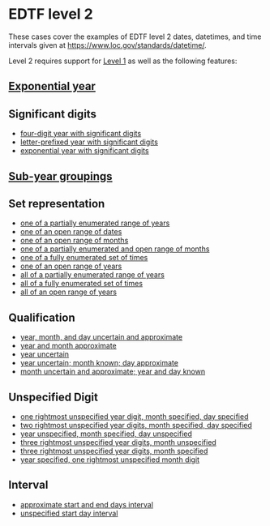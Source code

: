 # EDTF level 2

These cases cover the examples of EDTF level 2 dates, datetimes, and
time intervals given at https://www.loc.gov/standards/datetime/.

Level 2 requires support for [Level 1](../level-1#readme) as well as
the following features:

## [Exponential year](exponential-year)

## Significant digits

* [four-digit year with significant digits](year-significant-digits.ttl)
* [letter-prefixed year with significant digits](letter-prefixed-year-significant-digits.ttl)
* [exponential year with significant digits](exponential-year-significant-digits.ttl)

## [Sub-year groupings](quarter.ttl)
 
## Set representation

* [one of a partially enumerated range of years](one-of-set-1.ttl)
* [one of an open range of dates](one-of-set-2.ttl)
* [one of an open range of months](one-of-set-3.ttl)
* [one of a partially enumerated and open range of months](one-of-set-4.ttl)
* [one of a fully enumerated set of times](one-of-set-5.ttl)
* [one of an open range of years](one-of-set-6.ttl)
* [all of a partially enumerated range of years](all-of-set-1.ttl)
* [all of a fully enumerated set of times](all-of-set-2.ttl)
* [all of an open range of years](all-of-set-3.ttl)
 
## Qualification

* [year, month, and day uncertain and approximate](group-qualification-1.ttl)
* [year and month approximate](group-qualification-2.ttl)
* [year uncertain](group-qualification-3.ttl)
* [year uncertain; month known; day approximate](individual-qualification-1.ttl)
* [month uncertain and approximate; year and day known](individual-qualification-2.ttl)
 
## Unspecified Digit

* [one rightmost unspecified year digit, month specified, day specified](unspecified-digit-1.ttl)
* [two rightmost unspecified year digits, month specified, day specified](unspecified-digit-2.ttl)
* [year unspecified, month specified, day unspecified](unspecified-digit-3.ttl)
* [three rightmost unspecified year digits, month unspecified](unspecified-digit-4.ttl)
* [three rightmost unspecified year digits, month specified](unspecified-digit-5.ttl)
* [year specified, one rightmost unspecified month digit](unspecified-digit-6.ttl)

## Interval

* [approximate start and end days interval](qualified-interval-1.ttl)
* [unspecified start day interval](qualified-interval-2.ttl)
